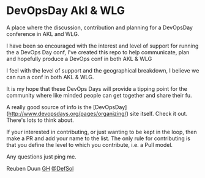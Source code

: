 # DevOpsDay Akl & WLG
A place where the discussion, contribution and planning for a DevOpsDay conference in AKL and WLG.

I have been so encouraged with the interest and level of support for running the a DevOps Day conf, I've created this repo to help communicate, plan and hopefully produce a DevOps conf in both AKL & WLG

I feel with the level of support and the geographical breakdown, I believe we can run a conf in both AKL & WLG.

It is my hope that these DevOps Days will provide a tipping point for the community where like minded people can get together and share their fu.

A really good source of info is the [DevOpsDay] (http://www.devopsdays.org/pages/organizing/) site itself. Check it out. There's lots to think about.

If your interested in contributing, or just wanting to be kept in the loop, then make a PR and add your name  to the list. The only rule for contributing is that you define the level to which you contribute, i.e. a Pull model.

Any questions just ping me.

Reuben Duun [GH](https://github.com/DefSol) [@DefSol](https://twitter.com/DefSol)

